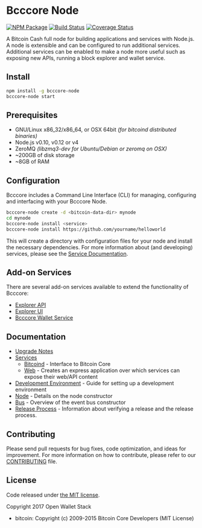 Bcccore Node
============

[![NPM Package](https://img.shields.io/npm/v/bcccore-node.svg?style=flat-square)](https://www.npmjs.org/package/bcccore-node)
[![Build Status](https://img.shields.io/travis/owstack/bcccore-node.svg?branch=master&style=flat-square)](https://travis-ci.org/owstack/bcccore-node)
[![Coverage Status](https://img.shields.io/coveralls/owstack/bcccore-node.svg?style=flat-square)](https://coveralls.io/r/owstack/bcccore-node)

A Bitcoin Cash full node for building applications and services with Node.js. A node is extensible and can be configured to run additional services.  Additional services can be enabled to make a node more useful such as exposing new APIs, running a block explorer and wallet service.

## Install

```bash
npm install -g bcccore-node
bcccore-node start
```

## Prerequisites

- GNU/Linux x86_32/x86_64, or OSX 64bit *(for bitcoind distributed binaries)*
- Node.js v0.10, v0.12 or v4
- ZeroMQ *(libzmq3-dev for Ubuntu/Debian or zeromq on OSX)*
- ~200GB of disk storage
- ~8GB of RAM

## Configuration

Bcccore includes a Command Line Interface (CLI) for managing, configuring and interfacing with your Bcccore Node.

```bash
bcccore-node create -d <bitcoin-data-dir> mynode
cd mynode
bcccore-node install <service>
bcccore-node install https://github.com/yourname/helloworld
```

This will create a directory with configuration files for your node and install the necessary dependencies. For more information about (and developing) services, please see the [Service Documentation](docs/services.md).

## Add-on Services

There are several add-on services available to extend the functionality of Bcccore:

- [Explorer API](https://github.com/owstack/bcccore-explorer-api)
- [Explorer UI](https://github.com/owstack/explorer-ui)
- [Bcccore Wallet Service](https://github.com/owstack/bcccore-wallet-service)

## Documentation

- [Upgrade Notes](docs/upgrade.md)
- [Services](docs/services.md)
  - [Bitcoind](docs/services/bitcoind.md) - Interface to Bitcoin Core
  - [Web](docs/services/web.md) - Creates an express application over which services can expose their web/API content
- [Development Environment](docs/development.md) - Guide for setting up a development environment
- [Node](docs/node.md) - Details on the node constructor
- [Bus](docs/bus.md) - Overview of the event bus constructor
- [Release Process](docs/release.md) - Information about verifying a release and the release process.

## Contributing

Please send pull requests for bug fixes, code optimization, and ideas for improvement. For more information on how to contribute, please refer to our [CONTRIBUTING](https://github.com/owstack/bcccore/blob/master/CONTRIBUTING.md) file.

## License

Code released under [the MIT license](https://github.com/owstack/bcccore-node/blob/master/LICENSE).

Copyright 2017 Open Wallet Stack

- bitcoin: Copyright (c) 2009-2015 Bitcoin Core Developers (MIT License)
